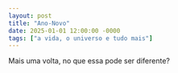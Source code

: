 ```yaml
---
layout: post
title: "Ano-Novo"
date: 2025-01-01 12:00:00 -0000
tags: ["a vida, o universo e tudo mais"]
---
```


Mais uma volta, no que essa pode ser diferente?
